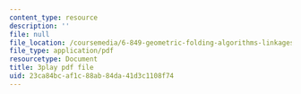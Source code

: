 ```yaml
---
content_type: resource
description: ''
file: null
file_location: /coursemedia/6-849-geometric-folding-algorithms-linkages-origami-polyhedra-fall-2012/23ca84bcaf1c88ab84da41d3c1108f74_MDcAOTaCXHs.pdf
file_type: application/pdf
resourcetype: Document
title: 3play pdf file
uid: 23ca84bc-af1c-88ab-84da-41d3c1108f74
---
```

